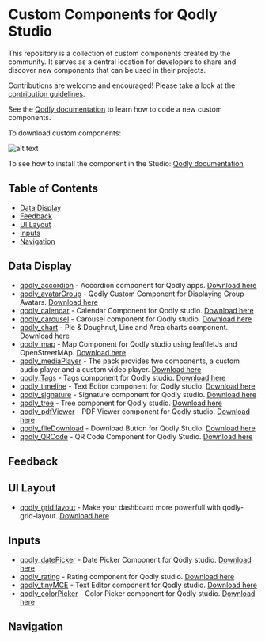 # Custom Components for Qodly Studio

This repository is a collection of custom components created by the community. It serves as a central location for developers to share and discover new components that can be used in their projects.

Contributions are welcome and encouraged! Please take a look at the [contribution guidelines](CONTRIBUTING.md).

See the [Qodly documentation](https://developer.qodly.com/docs/customComponent/overview) to learn how to code a new custom components.

To download custom components:

![alt text](https://github.com/qodly/custom-components/blob/main/install%20component.gif)

To see how to install the component in the Studio: [Qodly documentation](https://developer.qodly.com/docs/studio/design-webforms/components/uploadCustomComponents)

## Table of Contents

- [Data Display](#data-display)
- [Feedback](#feedback)
- [UI Layout](#ui-layout)
- [Inputs](#inputs)
- [Navigation](#navigation)

## Data Display 

- [qodly_accordion](https://github.com/metayoub/qodly_accordion) - Accordion component for Qodly apps. [Download here](https://github.com/metayoub/qodly_accordion/releases)
- [qodly_avatarGroup](https://github.com/metayoub/Qoldy_avatarGroup) - Qodly Custom Component for Displaying Group Avatars. [Download here](https://github.com/metayoub/Qoldy_avatarGroup/releases)
- [qodly_calendar](https://github.com/TihounaNasrallah/qodly-calendar) - Calendar Component for Qodly studio. [Download here](https://github.com/TihounaNasrallah/qodly-calendar/releases)
- [qodly_carousel](https://github.com/metayoub/qodly-carousel) - Carousel component for Qodly studio. [Download here](https://github.com/metayoub/qodly-carousel/releases)
- [qodly_chart](https://github.com/metayoub/qodly_chart) - Pie & Doughnut, Line and Area charts component. [Download here](https://github.com/metayoub/qodly_chart/releases)
- [qodly_map](https://github.com/rihab-ze/qodly_map) - Map Component for Qodly studio using leaftletJs and OpenStreetMAp. [Download here](https://github.com/rihab-ze/qodly_map/releases)
- [qodly_mediaPlayer](https://github.com/b-fadwa/audio-player) - The pack provides two components, a custom audio player and a custom video player. [Download here](https://github.com/b-fadwa/audio-player/releases)
- [qodly_Tags](https://github.com/AyaBengherifa/Qodly_Tags) - Tags component for Qodly studio. [Download here](https://github.com/AyaBengherifa/Qodly_Tags/releases)
- [qodly_timeline](https://github.com/AyaBengherifa/Qodly_timeline) - Text Editor component for Qodly studio. [Download here](https://github.com/AyaBengherifa/Qodly_timeline/releases)
- [qodly_signature](https://github.com/metayoub/qodly_signature) - Signature component for Qodly studio. [Download here](https://github.com/metayoub/qodly_signature/releases)
- [qodly_tree](https://github.com/rihab-ze/qodly_treeView) - Tree component for Qodly studio. [Download here](https://github.com/rihab-ze/qodly_treeView/releases)
- [qodly_pdfViewer](https://github.com/AyaBengherifa/Qodly-pdfViewer) - PDF Viewer component for Qodly studio. [Download here](https://github.com/AyaBengherifa/Qodly-pdfViewer/releases)
- [qodly_fileDownload](https://github.com/b-fadwa/Qodly-file-download) - Download Button for Qodly Studio. [Download here](https://github.com/b-fadwa/Qodly-file-download/releases)
- [qodly_QRCode](https://github.com/almostafanahas/qodly-Code-QR) - QR Code Component for Qodly Studio. [Download here](https://github.com/almostafanahas/qodly-Code-QR/releases)

## Feedback

## UI Layout
- [qodly_grid layout](https://github.com/metayoub/qodly-grid-layout) - Make your dashboard more powerfull with qodly-grid-layout. [Download here](https://github.com/metayoub/qodly-grid-layout/releases)

## Inputs

- [qodly_datePicker](https://github.com/rihab-ze/qodly_datePicker) - Date Picker Component for Qodly studio. [Download here](https://github.com/rihab-ze/qodly_datePicker/releases)
- [qodly_rating](https://github.com/metayoub/qoldy_rating) - Rating component for Qodly studio. [Download here](https://github.com/metayoub/qoldy_rating/releases)
- [qodly_tinyMCE](https://github.com/metayoub/Qodly_TinyMCE) - Text Editor component for Qodly studio. [Download here](https://github.com/metayoub/Qodly_TinyMCE/releases)
- [qodly_colorPicker](https://github.com/metayoub/qodly_color_input) - Color Picker component for Qodly studio. [Download here](https://github.com/metayoub/qodly_color_input/releases)

## Navigation
